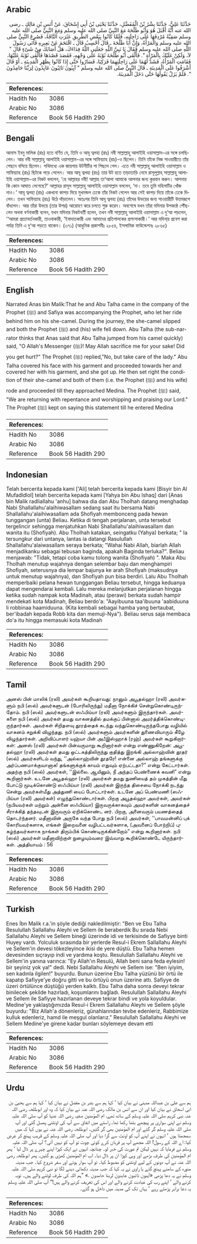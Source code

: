 ## Arabic


<div dir="rtl" lang="ar" style={{fontSize:'larger',backgroundColor:'#f8f9fa',padding:20}}>
حَدَّثَنَا عَلِيٌّ، حَدَّثَنَا بِشْرُ بْنُ الْمُفَضَّلِ، حَدَّثَنَا يَحْيَى بْنُ أَبِي إِسْحَاقَ، عَنْ أَنَسِ بْنِ مَالِكٍ ـ رضى الله عنه أَنَّهُ أَقْبَلَ هُوَ وَأَبُو طَلْحَةَ مَعَ النَّبِيِّ صلى الله عليه وسلم وَمَعَ النَّبِيِّ صلى الله عليه وسلم صَفِيَّةُ مُرْدِفَهَا عَلَى رَاحِلَتِهِ، فَلَمَّا كَانُوا بِبَعْضِ الطَّرِيقِ عَثَرَتِ النَّاقَةُ، فَصُرِعَ النَّبِيُّ صلى الله عليه وسلم وَالْمَرْأَةُ، وَإِنَّ أَبَا طَلْحَةَ ـ قَالَ أَحْسِبُ قَالَ ـ اقْتَحَمَ عَنْ بَعِيرِهِ فَأَتَى رَسُولَ اللَّهِ صلى الله عليه وسلم فَقَالَ يَا نَبِيَّ اللَّهِ جَعَلَنِي اللَّهُ فِدَاءَكَ، هَلْ أَصَابَكَ مِنْ شَىْءٍ قَالَ ‏"‏ لاَ، وَلَكِنْ عَلَيْكَ بِالْمَرْأَةِ ‏"‏‏.‏ فَأَلْقَى أَبُو طَلْحَةَ ثَوْبَهُ عَلَى وَجْهِهِ، فَقَصَدَ قَصْدَهَا فَأَلْقَى ثَوْبَهُ عَلَيْهَا، فَقَامَتِ الْمَرْأَةُ، فَشَدَّ لَهُمَا عَلَى رَاحِلَتِهِمَا فَرَكِبَا، فَسَارُوا حَتَّى إِذَا كَانُوا بِظَهْرِ الْمَدِينَةِ ـ أَوْ قَالَ أَشْرَفُوا عَلَى الْمَدِينَةِ ـ قَالَ النَّبِيُّ صلى الله عليه وسلم ‏"‏ آيِبُونَ تَائِبُونَ عَابِدُونَ لِرَبِّنَا حَامِدُونَ ‏"‏‏.‏ فَلَمْ يَزَلْ يَقُولُهَا حَتَّى دَخَلَ الْمَدِينَةَ‏.‏
</div>
<div style={{backgroundColor:'#f8f9fa',padding:20, marginBottom: 10}}><table> <thead> <tr> <th>References:</th> <th></th> </tr> </thead> <tbody><tr><td>Hadith No</td><td>3086</td></tr><tr><td>Arabic No</td><td>3086</td></tr><tr><td>Reference</td><td>Book 56 Hadith 290</td></tr></tbody></table></div>

## Bengali


<div dir="ltr" lang="bn" style={{fontSize:'larger',backgroundColor:'#f8f9fa',padding:20}}>
আনাস ইবনু মালিক (রাঃ) হতে বর্ণিত যে, তিনি ও আবূ ত্বলহা (রাঃ) নবী সাল্লাল্লাহু আলাইহি ওয়াসাল্লাম-এর সঙ্গে চলছিলেন। আর নবী সাল্লাল্লাহু আলাইহি ওয়াসাল্লাম-এর সঙ্গে সাফিয়্যাহ (রাঃ)-ও ছিলেন। তিনি তাঁকে নিজ সাওয়ারীতে তাঁর পেছনে বসিয়ে ছিলেন। পথিমধ্যে এক জায়গায় উটনীটির পা পিছলে গেল। এতে নবী সাল্লাল্লাহু আলাইহি ওয়াসাল্লাম ও সাফিয়্যাহ (রাঃ) ছিটকে পড়ে গেলেন। আর আবূ ত্বলহা (রাঃ) তার উট হতে তাড়াতাড়ি নেমে রাসূলূল্লাহ্ সাল্লাল্লাহু আলাইহি ওয়াসাল্লাম-এর নিকট বললেন, ‘হে আল্লাহর নবী! আল্লাহ তা‘আলা আমাকে আপনার জন্য কুরবান করুন। আপনার কি কোন আঘাত লেগেছে?’ আল্লাহর রাসূল সাল্লাল্লাহু আলাইহি ওয়াসাল্লাম বললেন, ‘না। তবে তুমি মহিলাটির খোঁজ নাও।’ আবূ ত্বলহা (রাঃ) একখানা কাপড় দিয়ে মুখমন্ডল ঢেকে তাঁর নিকট গেলেন আর সেই কাপড় দিয়ে তাঁকে ঢেকে দিলেন। তখন সাফিয়্যাহ (রাঃ) উঠে দাঁড়ালেন। অতঃপর তিনি আবূ ত্বলহা (রাঃ) তাঁদের উভয়ের জন্য সাওয়ারীটি উত্তমরূপে বাঁধলেন। আর তাঁরা উভয়ে (তার উপর) আরোহণ করে চলতে শুরু করেন। অবশেষে যখন তাঁরা মদিনার উপকন্ঠে পৌঁছলেন অথবা বর্ণনাকারী বলেন, যখন মদিনার নিকটবর্তী হলেন, তখন নবী সাল্লাল্লাহু আলাইহি ওয়াসাল্লাম এ দু‘আ পড়লেন, ‘‘আমরা প্রত্যাবর্তনকারী, তাওবাকারী, ‘ইবাদাতকারী এবং আমাদের প্রতিপালকের প্রশংসাকারী।’ আর মদিনা্য় প্রবেশ করা পর্যন্ত তিনি এ দু‘আ পড়তে থাকেন। (৩৭১) (আধুনিক প্রকাশনীঃ ২৮৫৪, ইসলামিক ফাউন্ডেশনঃ ২৮৬৫)
</div>
<div style={{backgroundColor:'#f8f9fa',padding:20, marginBottom: 10}}><table> <thead> <tr> <th>References:</th> <th></th> </tr> </thead> <tbody><tr><td>Hadith No</td><td>3086</td></tr><tr><td>Arabic No</td><td>3086</td></tr><tr><td>Reference</td><td>Book 56 Hadith 290</td></tr></tbody></table></div>

## English


<div dir="ltr" lang="en" style={{fontSize:'larger',backgroundColor:'#f8f9fa',padding:20}}>
Narrated Anas bin Malik:That he and Abu Talha came in the company of the Prophet (ﷺ) and Safiya was accompanying the Prophet, who let her ride behind him on his she-camel. During the journey, the she-camel slipped and both the Prophet (ﷺ) and (his) wife fell down. Abu Talha (the sub-narrator thinks that Anas said that Abu Talha jumped from his camel quickly) said, "O Allah's Messenger (ﷺ)! May Allah sacrifice me for your sake! Did you get hurt?" The Prophet (ﷺ) replied,"No, but take care of the lady." Abu Talha covered his face with his garment and proceeded towards her and covered her with his garment, and she got up. He then set right the condition of their she-camel and both of them (i.e. the Prophet (ﷺ) and his wife) rode and proceeded till they approached Medina. The Prophet (ﷺ) said, "We are returning with repentance and worshipping and praising our Lord." The Prophet (ﷺ) kept on saying this statement till he entered Medina
</div>
<div style={{backgroundColor:'#f8f9fa',padding:20, marginBottom: 10}}><table> <thead> <tr> <th>References:</th> <th></th> </tr> </thead> <tbody><tr><td>Hadith No</td><td>3086</td></tr><tr><td>Arabic No</td><td>3086</td></tr><tr><td>Reference</td><td>Book 56 Hadith 290</td></tr></tbody></table></div>

## Indonesian


<div dir="ltr" lang="id" style={{fontSize:'larger',backgroundColor:'#f8f9fa',padding:20}}>
Telah bercerita kepada kami ['Ali] telah bercerita kepada kami [Bisyir bin Al Mufadldlol] telah bercerita kepada kami [Yahya bin Abu Ishaq] dari [Anas bin Malik radliallahu 'anhu] bahwa dia dan Abu Tholhah datang menghadap Nabi Shallallahu'alaihiwasallam sedang saat itu bersama Nabi Shallallahu'alaihiwasallam ada Shofiyah membonceng pada hewan tunggangan (unta) Beliau. Ketika di tengah perjalanan, unta tersebut tergelincir sehingga menjatuhkan Nabi Shallallahu'alaihiwasallam dan wanita itu (Shofiyah). Abu Tholhah katakan, seingatku (Yahya) berkata; " Ia tersungkur dari untanya, lantas ia datangi Rasulullah Shallallahu'alaiwasallam seraya berkata; "Wahai Nabi Allah, biarlah Allah menjadikanku sebagai tebusan baginda, apakah Baginda terluka?". Beliau menjawab: "Tidak, tetapi coba kamu tolong wanita (Shofiyah) ". Maka Abu Tholhah menutup wajahnya dengan selembar baju dan menghampiri Shofiyah, seterusnya dia lempar bajunya ke arah Shofiyah (maksudnya untuk menutup wajahnya), dan Shofiyah pun bisa berdiri. Lalu Abu Tholhah memperbaiki pelana hewan tunggangan Beliau tersebut, hingga keduanya dapat mengendarai kembali. Lalu mereka melanjutkan perjalanan hingga ketika sudah nampak kota Madinah, atau (perawi) berkata sudah hampir mendekati kota Madinah, Beliau berdo'a: "Aayibuuna taa'ibuuna 'aabiduuna li robbinaa haamiduuna. (Kita kembali sebagai hamba yang bertaubat, ber'ibadah kepada Robb kita dan memuji-Nya"). Beliau serus saja membaca do'a itu hingga memasuki kota Madinah
</div>
<div style={{backgroundColor:'#f8f9fa',padding:20, marginBottom: 10}}><table> <thead> <tr> <th>References:</th> <th></th> </tr> </thead> <tbody><tr><td>Hadith No</td><td>3086</td></tr><tr><td>Arabic No</td><td>3086</td></tr><tr><td>Reference</td><td>Book 56 Hadith 290</td></tr></tbody></table></div>

## Tamil


<div dir="ltr" lang="ta" style={{fontSize:'larger',backgroundColor:'#f8f9fa',padding:20}}>
அனஸ் பின் மாலிக் (ரலி) அவர்கள் கூறியதாவது: நானும் அபூதல்ஹா (ரலி) அவர்களும் நபி (ஸல்) அவர்களுடன் (போரிலிருந்து) மதீனா நோக்கிச் சென்றுகொண்டிருந்தோம். நபி (ஸல்) அவர்களுடன் ஸஃபிய்யா (ரலி) அவர்களும் இருந்தார்கள். அவர்களை நபி (ஸல்) அவர்கள் தமது வாகனத்தில் தமக்குப் பின்னால் அமர்த்திக்கொண்டிருந்தார்கள். அவர்கள் சிறிதளவு தூரத்தைக் கடந்து வந்துகொண்டிருந்தபோது வழியில் வாகனம் சறுக்கி விழுந்தது. நபி (ஸல்) அவர்களும் அவர்களின் துணைவியாரும் கீழே விழுந்தார்கள். அறிவிப்பாளர் யஹ்யா பின் அபீஇஸ்ஹாக் (ரஹ்) அவர்கள் கூறுகிறார்கள்: அனஸ் (ரலி) அவர்கள் பின்வருமாறு கூறினார்கள் என்று எண்ணுகிறேன்: அபூதல்ஹா (ரலி) அவர்கள் தமது ஒட்டகத்திலிருந்து குதித்து இறங்கி அல்லாஹ்வின் தூதர் (ஸல்) அவர்களிடம் வந்து, ‘‘அல்லாஹ்வின் தூதரே! என்னை அல்லாஹ் தங்களுக்கு அர்ப்பணமாக்குவானாக! தங்களுக்குக் காயம் எதுவும் ஏற்பட்டதா?” என்று கேட்டார்கள். அதற்கு நபி (ஸல்) அவர்கள், ‘‘இல்லை. ஆயினும், நீ அந்தப் பெண்ணைக் கவனி” என்று கூறினார்கள். உடனே அபூதல்ஹா (ரலி) அவர்கள் தமது துணியைத் தம் முகத்தின் மீது போட்டு மூடிக்கொண்டு ஸஃபிய்யா (ரலி) அவர்கள் இருந்த திசையை நோக்கி நடந்து சென்று அவர்கள்மீது அத்துணி யைப் போட்டார்கள். உடனே அப் பெண்மணி (ஸஃபிய்யா (ரலி) அவர்கள்) எழுந்துகொண்டார்கள். பிறகு அபூதல்ஹா அவர்கள், அவர்கள் (நபியவர்கள் மற்றும் அன்னை ஸஃபிய்யா) இருவருக்காகவும் அவர்களின் வாகனத்தைச் சீராக்கித் தந்தவுடன் இருவரும் ஏறிக்கொண்ட னர். பிறகு, அனைவரும் பயணத்தைத் தொடர்ந்தனர். மதீனாவின் அருகே வந்த போது நபி (ஸல்) அவர்கள், ‘‘பாவமன்னிப் புக் கோரியவர்களாக, எங்கள் இறைவனை வழிபட்டவர்களாக, (அவனைப் போற்றிப்) புகழ்ந்தவர்களாக நாங்கள் திரும்பிக் கொண்டிருக்கின்றோம்” என்று கூறினார்கள். நபி (ஸல்) அவர்கள் மதீனாவிற்குள் நுழையும்வரை இவ்வாறு கூறிக்கொண்டே யிருந்தார்கள். அத்தியாயம் : 56
</div>
<div style={{backgroundColor:'#f8f9fa',padding:20, marginBottom: 10}}><table> <thead> <tr> <th>References:</th> <th></th> </tr> </thead> <tbody><tr><td>Hadith No</td><td>3086</td></tr><tr><td>Arabic No</td><td>3086</td></tr><tr><td>Reference</td><td>Book 56 Hadith 290</td></tr></tbody></table></div>

## Turkish


<div dir="ltr" lang="tr" style={{fontSize:'larger',backgroundColor:'#f8f9fa',padding:20}}>
Enes İbn Malik r.a.'in şöyle dediği nakledilmiştir: "Ben ve Ebu Talha Resulullah Sallallahu Aleyhi ve Sellem ile beraberdik Bu sırada Nebi Sallallahu Aleyhi ve Sellem bineği üzerinde idi ve terkisinde de Safiyye binti Huyey vardı. Yolculuk sırasında bir yerlerde Resul-i Ekrem Sallallahu Aleyhi ve Sellem'in devesi tökezleyince ikisi de yere düştü. Ebu Talha hemen devesinden sıçrayıp indi ve yardıma koştu. Resulullah Sallallahu Aleyhi ve Sellem'in yanına varınca: "Ey Allah'ın Resulü, Allah beni sana feda eylesin! bir şeyiniz yok ya!" dedi. Nebi Sallallahu Aleyhi ve Sellem ise: "Ben iyiyim, sen kadınla ilgilen!" buyurdu. Bunun üzerine Ebu Talha yüzünü bir örtü ile kapatıp Safiyye'ye doğru gitti ve bu örtüyü onun üzerine attı. Safiyye de üzeri örtülünce düştüğü yerden kalktı. Ebu Talha daha sonra deveyi tekrar binilecek şekilde hazırladı, koşumlarını bağladı. Resulullah Sallallahu Aleyhi ve Sellem ile Safiyye hazırlanan deveye tekrar bindi ve yola koyuldular. Medine'ye yaklaştığımızda Resul-i Ekrem Sallallahu Aleyhi ve Sellem şöyle buyurdu: "Biz Allah'a dönenleriz, günahlarından tevbe edenleriz, Rabbimize kulluk edenleriz, hamd ile meşgul olanlarız." Resulullah Sallallahu Aleyhi ve Sellem Medine'ye girene kadar bunları söylemeye devam etti
</div>
<div style={{backgroundColor:'#f8f9fa',padding:20, marginBottom: 10}}><table> <thead> <tr> <th>References:</th> <th></th> </tr> </thead> <tbody><tr><td>Hadith No</td><td>3086</td></tr><tr><td>Arabic No</td><td>3086</td></tr><tr><td>Reference</td><td>Book 56 Hadith 290</td></tr></tbody></table></div>

## Urdu


<div dir="rtl" lang="ur" style={{fontSize:'larger',backgroundColor:'#f8f9fa',padding:20}}>
ہم سے علی بن عبداللہ مدینی نے بیان کیا ‘ کہا ہم سے بشر بن مفضل نے بیان کیا ‘ کہا ہم سے یحییٰ بن ابی اسحاق نے بیان کیا اور ان سے انس بن مالک رضی اللہ عنہ نے بیان کیا کہ وہ اور ابوطلحہ رضی اللہ عنہ نبی کریم صلی اللہ علیہ وسلم کے ساتھ تھے، ام المؤمنین صفیہ رضی اللہ عنہا کو آپ صلی اللہ علیہ وسلم نے اپنی سواری پر پیچھے بٹھا رکھا تھا۔ راستے میں اتفاق سے آپ کی اونٹنی پھسل گئی اور آپ صلی اللہ علیہ وسلم گر گئے اور ام المؤمنین بھی گر گئیں۔ ابوطلحہ رضی اللہ عنہ نے یوں کہا کہ میں سمجھتا ہوں ‘ انہوں نے اپنے آپ کو اونٹ سے گرا دیا اور آپ صلی اللہ علیہ وسلم کے قریب پہنچ کر عرض کیا: اے اللہ کے رسول! اللہ مجھے آپ پر قربان کرے کوئی چوٹ تو آپ کو نہیں آئی؟ آپ صلی اللہ علیہ وسلم نے فرمایا کہ نہیں لیکن تم عورت کی خبر لو۔ چنانچہ انہوں نے ایک کپڑا اپنے چہرے پر ڈال لیا ‘ پھر ام المؤمنین کی طرف بڑھے اور وہی کپڑا ان پر ڈال دیا۔ اب ام المؤمنین کھڑی ہو گئیں۔ پھر ابوطلحہ رضی اللہ عنہ نے آپ دونوں کے لیے اونٹنی کو مضبوط کیا۔ تو آپ سوار ہوئے اور سفر شروع کیا۔ جب مدینہ منورہ کے سامنے پہنچ گئے یا راوی نے یہ کہا کہ جب مدینہ دکھائی دینے لگا تو نبی کریم صلی اللہ علیہ وسلم نے یہ دعا پڑھی «آيبون تائبون عابدون لربنا حامدون‏ ‏‏.‏» ”ہم اللہ کی طرف لوٹنے والے ہیں۔ توبہ کرنے والے ‘ اپنے رب کی عبادت کرنے والے اور اس کی تعریف کرنے والے ہیں!“ آپ صلی اللہ علیہ وسلم یہ دعا برابر پڑھتے رہے ‘ یہاں تک کی مدینہ میں داخل ہو گئے۔
</div>
<div style={{backgroundColor:'#f8f9fa',padding:20, marginBottom: 10}}><table> <thead> <tr> <th>References:</th> <th></th> </tr> </thead> <tbody><tr><td>Hadith No</td><td>3086</td></tr><tr><td>Arabic No</td><td>3086</td></tr><tr><td>Reference</td><td>Book 56 Hadith 290</td></tr></tbody></table></div>